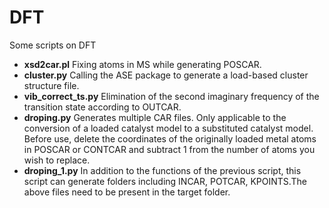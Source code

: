 # DFT
Some scripts on DFT
- **xsd2car.pl** Fixing atoms in MS while generating POSCAR.
- **cluster.py** Calling the ASE package to generate a load-based cluster structure file.
- **vib_correct_ts.py** Elimination of the second imaginary frequency of the transition state according to OUTCAR.
- **droping.py** Generates multiple CAR files. Only applicable to the conversion of a loaded catalyst model to a substituted catalyst model. Before use, delete the coordinates of the originally loaded metal atoms in POSCAR or CONTCAR and subtract 1 from the number of atoms you wish to replace.
- **droping_1.py** In addition to the functions of the previous script, this script can generate folders including INCAR, POTCAR, KPOINTS.The above files need to be present in the target folder.
